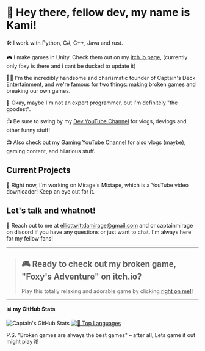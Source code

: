 # 🎩 Hey there, fellow dev, my name is Kami!

🛠️ I work with Python, C#, C++, Java and rust.

🎮 I make games in Unity. Check them out on my [itch.io page](https://captain-mirage.itch.io/), (currently only foxy is there and i cant be ducked to update it)

🏴‍☠️ I'm the incredibly handsome and charismatic founder of Captain's Deck Entertainment, and we're famous for two things: making broken games and breaking our own games.

📡 Okay, maybe I'm not an expert programmer, but I'm definitely "the goodest".

📺 Be sure to swing by my [Dev YouTube Channel](https://www.youtube.com/@CaptainMirage) for vlogs, devlogs and other funny stuff!

📺 Also check out my [Gaming YouTube Channel](https://www.youtube.com/@CaptMirage) for also vlogs (maybe), gaming content, and hilarious stuff.

## Current Projects

🚀 Right now, I'm working on Mirage's Mixtape, which is a YouTube video downloader! Keep an eye out for it.

## Let's talk and whatnot!

📧 Reach out to me at elliottwittdamirage@gmail.com and or captainmirage on discord if you have any questions or just want to chat. I'm always here for my fellow fans!

---

> ## 🎮 Ready to check out my broken game, "Foxy's Adventure" on itch.io?
> Play this totally relaxing and adorable game by clicking [right on me!](https://captain-mirage.itch.io/foxys-adventure)!

---

**📊 my GitHub Stats**

![Captain's GitHub Stats](https://github-readme-stats.vercel.app/api?username=CaptainMirage&theme=gotham&show_icons=true)  [![🚀 Top Languages](https://github-readme-stats.vercel.app/api/top-langs/?username=CaptainMirage&theme=gotham&layout=compact)](https://github.com/anuraghazra/github-readme-stats)


P.S. "Broken games are always the best games" – after all, Lets game it out might play it!
